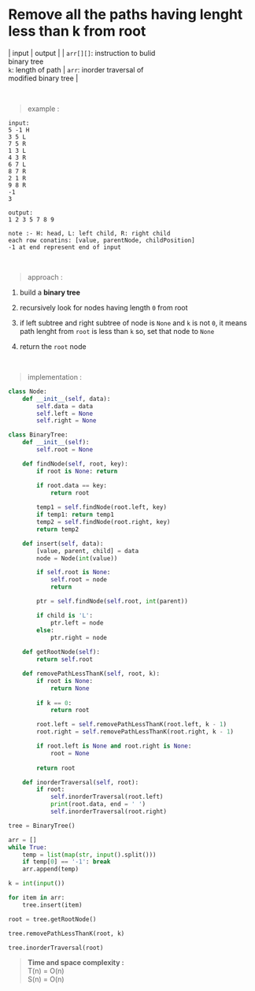 # Remove all the paths having lenght less than k from root

| input | output |
| `arr[][]`: instruction to bulid<br>binary tree<br>`k`: length of path | `arr`: inorder traversal of <br> modified binary tree |

<br>

> example :

```
input:
5 -1 H
3 5 L
7 5 R
1 3 L
4 3 R
6 7 L
8 7 R
2 1 R
9 8 R
-1
3

output:
1 2 3 5 7 8 9
```
```
note :- H: head, L: left child, R: right child
each row conatins: [value, parentNode, childPosition]
-1 at end represent end of input
```

<br>

> approach :

1. build a **binary tree**

2. recursively look for nodes having length `0` from root

3. if left subtree and right subtree of node is `None` and `k` is not `0`, it means path lenght from `root` is less than `k` so, set that node to `None`

4. return the `root` node

<br>

> implementation :

```python
class Node:
    def __init__(self, data):
        self.data = data
        self.left = None
        self.right = None

class BinaryTree:
    def __init__(self):
        self.root = None

    def findNode(self, root, key):
        if root is None: return

        if root.data == key:
            return root
        
        temp1 = self.findNode(root.left, key)
        if temp1: return temp1
        temp2 = self.findNode(root.right, key)
        return temp2

    def insert(self, data):
        [value, parent, child] = data
        node = Node(int(value))

        if self.root is None:
            self.root = node
            return 

        ptr = self.findNode(self.root, int(parent))

        if child is 'L':
            ptr.left = node
        else:
            ptr.right = node
    
    def getRootNode(self):
        return self.root

    def removePathLessThanK(self, root, k):
        if root is None:
            return None 
        
        if k == 0:
            return root

        root.left = self.removePathLessThanK(root.left, k - 1)
        root.right = self.removePathLessThanK(root.right, k - 1)

        if root.left is None and root.right is None:
            root = None
        
        return root

    def inorderTraversal(self, root):
        if root:
            self.inorderTraversal(root.left)
            print(root.data, end = ' ')
            self.inorderTraversal(root.right)

tree = BinaryTree()

arr = []
while True: 
    temp = list(map(str, input().split()))
    if temp[0] == '-1': break
    arr.append(temp)

k = int(input())

for item in arr:
    tree.insert(item)

root = tree.getRootNode()

tree.removePathLessThanK(root, k)

tree.inorderTraversal(root)
```

> **Time and space complexity :**
<br>T(n) = O(n)
<br>S(n) = O(n)